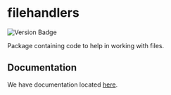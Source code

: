 # filehandlers

![Version Badge](https://img.shields.io/pypi/v/filehandlers.svg?color=purple&logo=python&style=for-the-badge)

Package containing code to help in working with files.

## Documentation

We have documentation located [here](https://filehandlers.readthedocs.io).
